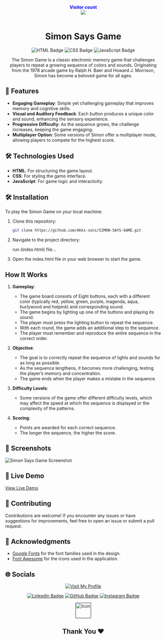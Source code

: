 <p align="center">
  <b style="color: blue;  ">Visitor count</b>
  <br>
  <a style="" href="https://github.com/Akki-soni">
  <img src="https://komarev.com/ghpvc/?username=akki-soni&label=Profile%20views&color=0e75b6&style=flat" />
  </a>
</p>
<p align="center"> <a href="https://twitter.com/" target="blank"><img src="https://img.shields.io/twitter/follow/?logo=twitter&style=for-the-badge" alt="" /></a> </p>

<h1 align="center">Simon Says Game</h1>

<p align="center">
  <img src="https://img.shields.io/badge/HTML-E34F26?style=for-the-badge&logo=html5&logoColor=white" alt="HTML Badge">
  <img src="https://img.shields.io/badge/CSS-1572B6?style=for-the-badge&logo=css3&logoColor=white" alt="CSS Badge">
  <img src="https://img.shields.io/badge/JavaScript-F7DF1E?style=for-the-badge&logo=javascript&logoColor=black" alt="JavaScript Badge">
</p>

<p align="center">
  The Simon Game is a classic electronic memory game that challenges players to repeat a growing sequence of colors and sounds. Originating from the 1978 arcade game by Ralph H. Baer and Howard J. Morrison,        Simon has become a beloved game for all ages.
</p>

## 🚀 Features

- **Engaging Gameplay**: Simple yet challenging gameplay that improves memory and cognitive skills.
- **Visual and Auditory Feedback**: Each button produces a unique color and sound, enhancing the sensory experience.
- **Progressive Difficulty**: As the sequence grows, the challenge increases, keeping the game engaging.
- **Multiplayer Option**: Some versions of Simon offer a multiplayer mode, allowing players to compete for the highest score.

## 🛠️ Technologies Used

- **HTML**: For structuring the game layout.
- **CSS**: For styling the game interface.
- **JavaScript**: For game logic and interactivity.

## 🛠️ Installation

To play the Simon Game on your local machine:

1. Clone this repository:
   ```bash
   git clone https://github.com/Akki-soni/SIMON-SAYS-GAME.git

2. Navigate to the project directory:

   run (index.html) file...

3. Open the index.html file in your web browser to start the game.

## How It Works

1. **Gameplay**:
   - The game board consists of Eight buttons, each with a different color (typically red, yellow, green, purple, magenda, aqua, burlywood and hotpink) and corresponding sound.
   - The game begins by lighting up one of the buttons and playing its sound.
   - The player must press the lighting button to repeat the sequence.
   - With each round, the game adds an additional step to the sequence.
   - The player must remember and reproduce the entire sequence in the correct order.

2. **Objective**:
   - The goal is to correctly repeat the sequence of lights and sounds for as long as possible.
   - As the sequence lengthens, it becomes more challenging, testing the player’s memory and concentration.
   - The game ends when the player makes a mistake in the sequence.

3. **Difficulty Levels**:
   - Some versions of the game offer different difficulty levels, which may affect the speed at which the sequence is displayed or the complexity of the patterns.

4. **Scoring**:
   - Points are awarded for each correct sequence.
   - The longer the sequence, the higher the score.

## 🌟 Screenshots

![Simon Says Game Screenshot](/Images/Screenshot.png)

## 🔗 Live Demo

[View Live Demo](https://simon-says-game-plum.vercel.app/)

## 🤝 Contributing

Contributions are welcome! If you encounter any issues or have suggestions for improvements, feel free to open an issue or submit a pull request.

## 🙏 Acknowledgments

- [Google Fonts](https://fonts.google.com/) for the font families used in the design.
- [Font Awesome](https://fontawesome.com/) for the icons used in the application.

## 🌐 Socials

<div align="center">

[![Visit My Profile](https://img.shields.io/badge/Visit%20My%20Profile-%23121011.svg?style=for-the-badge&logo=github&logoColor=white)](https://github.com/Akki-soni)

[![LinkedIn Badge](https://img.shields.io/badge/LinkedIn-%230077B5.svg?logo=linkedin&logoColor=white)](https://www.linkedin.com/in/akashchandraverma/)
[![GitHub Badge](https://img.shields.io/badge/GitHub-%23121011.svg?style=for-the-badge&logo=github&logoColor=white)](https://github.com/Akki-soni)
[![Instagram Badge](https://img.shields.io/badge/Instagram-%23E4405F.svg?style=for-the-badge&logo=instagram&logoColor=white)](https://www.instagram.com/akki_214g/)

<a href="">
  <img src="Images/logoo.jpeg" alt="Icon" style="vertical-align:middle; width:50px; height:auto;">
</a>

## Thank You &#10084;

</div>
